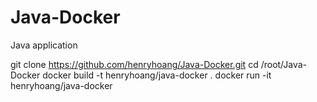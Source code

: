 Java-Docker
===========

Java application

git clone https://github.com/henryhoang/Java-Docker.git
cd /root/Java-Docker
docker build -t henryhoang/java-docker .
docker run -it henryhoang/java-docker
